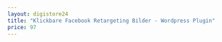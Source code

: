 ```yaml
---
layout: digistore24
title: "Klickbare Facebook Retargeting Bilder - Wordpress Plugin"
price: 97
---
```

